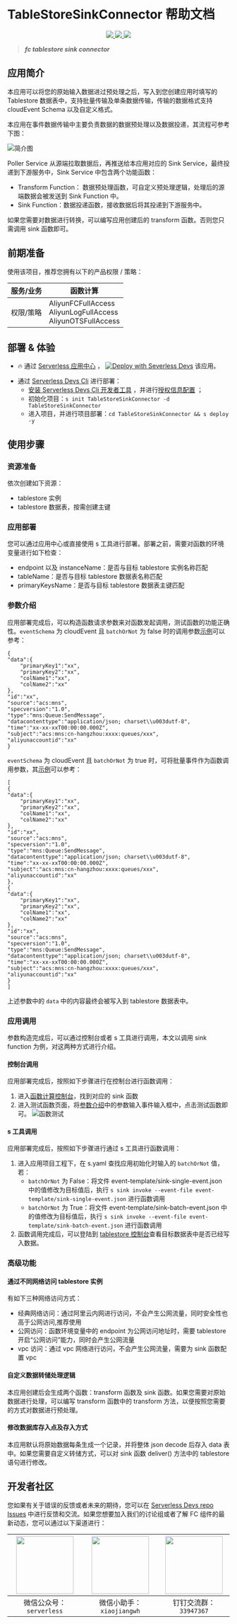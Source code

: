 # TableStoreSinkConnector 帮助文档

<p align="center" class="flex justify-center">
    <a href="https://www.serverless-devs.com" class="ml-1">
    <img src="http://editor.devsapp.cn/icon?package=TableStoreSinkConnector&type=packageType">
  </a>
  <a href="http://www.devsapp.cn/details.html?name=TableStoreSinkConnector" class="ml-1">
    <img src="http://editor.devsapp.cn/icon?package=TableStoreSinkConnector&type=packageVersion">
  </a>
  <a href="http://www.devsapp.cn/details.html?name=TableStoreSinkConnector" class="ml-1">
    <img src="http://editor.devsapp.cn/icon?package=TableStoreSinkConnector&type=packageDownload">
  </a>
</p>

<description>

> ***fc tablestore sink connector***

</description>

## 应用简介
本应用可以将您的原始输入数据进过预处理之后，写入到您创建应用时填写的 Tablestore 数据表中，支持批量传输及单条数据传输，传输的数据格式支持 cloudEvent Schema 以及自定义格式。 

本应用在事件数据传输中主要负责数据的数据预处理以及数据投递，其流程可参考下图：

![简介图](https://img.alicdn.com/imgextra/i1/O1CN01E9a3ZD230u3yoFO84_!!6000000007194-2-tps-2864-1082.png)

Poller Service 从源端拉取数据后，再推送给本应用对应的 Sink Service，最终投递到下游服务中，Sink Service 中包含两个功能函数：
- Transform Function： 数据预处理函数，可自定义预处理逻辑，处理后的源端数据会被发送到 Sink Function 中。
- Sink Function：数据投递函数，接收数据后将其投递到下游服务中。

如果您需要对数据进行转换，可以编写应用创建后的 transform 函数。否则您只需调用 sink 函数即可。


## 前期准备
使用该项目，推荐您拥有以下的产品权限 / 策略：

| 服务/业务 | 函数计算 |     
| --- |  --- |   
| 权限/策略 | AliyunFCFullAccess<br>AliyunLogFullAccess<br>AliyunOTSFullAccess |     

<codepre id="codepre">



</codepre>

<deploy>

## 部署 & 体验

<appcenter>

- :fire: 通过 [Serverless 应用中心](https://fcnext.console.aliyun.com/applications/create?template=TableStoreSinkConnector) ，
[![Deploy with Severless Devs](https://img.alicdn.com/imgextra/i1/O1CN01w5RFbX1v45s8TIXPz_!!6000000006118-55-tps-95-28.svg)](https://fcnext.console.aliyun.com/applications/create?template=TableStoreSinkConnector)  该应用。 

</appcenter>

- 通过 [Serverless Devs Cli](https://www.serverless-devs.com/serverless-devs/install) 进行部署：
    - [安装 Serverless Devs Cli 开发者工具](https://www.serverless-devs.com/serverless-devs/install) ，并进行[授权信息配置](https://www.serverless-devs.com/fc/config) ；
    - 初始化项目：`s init TableStoreSinkConnector -d TableStoreSinkConnector`   
    - 进入项目，并进行项目部署：`cd TableStoreSinkConnector && s deploy -y`

</deploy>

<appdetail id="flushContent">

## 使用步骤

### 资源准备

依次创建如下资源：
- tablestore 实例
- tablestore 数据表，按需创建主键

### 应用部署

您可以通过应用中心或直接使用 s 工具进行部署。部署之前，需要对函数的环境变量进行如下检查：
- endpoint 以及 instanceName：是否与目标 tablestore 实例名称匹配
- tableName：是否与目标 tablestore 数据表名称匹配
- primaryKeysName：是否与目标 tablestore 数据表主键匹配

### 参数介绍

应用部署完成后，可以构造函数请求参数来对函数发起调用，测试函数的功能正确性。`eventSchema` 为 cloudEvent 且 `batchOrNot` 为 false 时的调用参数[示例](src/event-template/sink-single-event.json)可以参考：

```
{
"data":{
    "primaryKey1":"xx",
    "primaryKey2":"xx",
    "colName1":"xx",
    "colName2":"xx"
},
"id":"xx",
"source":"acs:mns",
"specversion":"1.0",
"type":"mns:Queue:SendMessage",
"datacontenttype":"application/json; charset\\u003dutf-8",
"time":"xx-xx-xxT00:00:00.000Z",
"subject":"acs:mns:cn-hangzhou:xxxx:queues/xxx",
"aliyunaccountid":"xx"
}
```
`eventSchema` 为 cloudEvent 且 `batchOrNot` 为 true 时，可将批量事件作为函数调用参数，其[示例]((./src/event-template/sink-batch-event.json))可以参考：
```
[
{
"data":{
    "primaryKey1":"xx",
    "primaryKey2":"xx",
    "colName1":"xx",
    "colName2":"xx"
},
"id":"xx",
"source":"acs:mns",
"specversion":"1.0",
"type":"mns:Queue:SendMessage",
"datacontenttype":"application/json; charset\\u003dutf-8",
"time":"xx-xx-xxT00:00:00.000Z",
"subject":"acs:mns:cn-hangzhou:xxxx:queues/xxx",
"aliyunaccountid":"xx"
},
{
"data":{
    "primaryKey1":"xx",
    "primaryKey2":"xx",
    "colName1":"xx",
    "colName2":"xx"
},
"id":"xx",
"source":"acs:mns",
"specversion":"1.0",
"type":"mns:Queue:SendMessage",
"datacontenttype":"application/json; charset\\u003dutf-8",
"time":"xx-xx-xxT00:00:00.000Z",
"subject":"acs:mns:cn-hangzhou:xxxx:queues/xxx",
"aliyunaccountid":"xx"
}
]
```

上述参数中的 `data` 中的内容最终会被写入到 tablestore 数据表中。 

### 应用调用
参数构造完成后，可以通过控制台或者 s 工具进行调用，本文以调用 sink function 为例，对这两种方式进行介绍。

#### 控制台调用

应用部署完成后，按照如下步骤进行在控制台进行函数调用：
1. 进入[函数计算控制台](https://fcnext.console.aliyun.com/cn-hangzhou/services)，找到对应的 sink 函数
2. 进入测试函数页面，将[参数介绍](#参数介绍)中的参数输入事件输入框中，点击测试函数即可。
![函数测试](https://img.alicdn.com/imgextra/i2/O1CN01VWhwGH1Rx70AiHRfr_!!6000000002177-2-tps-3576-1908.png)

#### s 工具调用
应用部署完成后，按照如下步骤进行通过 s 工具进行函数调用：
1. 进入应用项目工程下，在 s.yaml 查找应用初始化时输入的 `batchOrNot` 值，若：
   - `batchOrNot` 为 False：将文件 event-template/sink-single-event.json 中的值修改为目标值后，执行 `s sink invoke --event-file event-template/sink-single-event.json` 进行函数调用
   - `batchOrNot` 为 True：将文件 event-template/sink-batch-event.json 中的值修改为目标值后，执行 `s sink invoke --event-file event-template/sink-batch-event.json` 进行函数调用
2. 函数调用完成后，可以登陆到 [tablestore 控制台](https://otsnext.console.aliyun.com/)查看目标数据表中是否已经写入数据。

### 高级功能

#### 通过不同网络访问 tablestore 实例
有如下三种网络访问方式：
- 经典网络访问：通过阿里云内网进行访问，不会产生公网流量，同时安全性也高于公网访问,推荐使用
- 公网访问：函数环境变量中的 endpoint 为公网访问地址时，需要 tablestore 开启“公网访问”能力，同时会产生公网流量
- vpc 访问：通过 vpc 网络进行访问，不会产生公网流量，需要为 sink 函数配置 vpc

#### 自定义数据转储处理逻辑
本应用创建后会生成两个函数：transform 函数及 sink 函数。如果您需要对原始数据进行处理，可以编写 transform 函数中的 transform 方法，以便按照您需要的方式对数据进行预处理。

#### 修改数据库存入点及存入方式
本应用默认将原始数据每条生成一个记录，并将整体 json decode 后存入 data 表中。如果您需要自定义转储方式，可以对 sink 函数 deliver() 方法中的 tablestore 语句进行修改。



</appdetail>

<devgroup>

## 开发者社区

您如果有关于错误的反馈或者未来的期待，您可以在 [Serverless Devs repo Issues](https://github.com/serverless-devs/serverless-devs/issues) 中进行反馈和交流。如果您想要加入我们的讨论组或者了解 FC 组件的最新动态，您可以通过以下渠道进行：

<p align="center">

| <img src="https://serverless-article-picture.oss-cn-hangzhou.aliyuncs.com/1635407298906_20211028074819117230.png" width="130px" > | <img src="https://serverless-article-picture.oss-cn-hangzhou.aliyuncs.com/1635407044136_20211028074404326599.png" width="130px" > | <img src="https://serverless-article-picture.oss-cn-hangzhou.aliyuncs.com/1635407252200_20211028074732517533.png" width="130px" > |
|--- | --- | --- |
| <center>微信公众号：`serverless`</center> | <center>微信小助手：`xiaojiangwh`</center> | <center>钉钉交流群：`33947367`</center> | 

</p>

</devgroup>